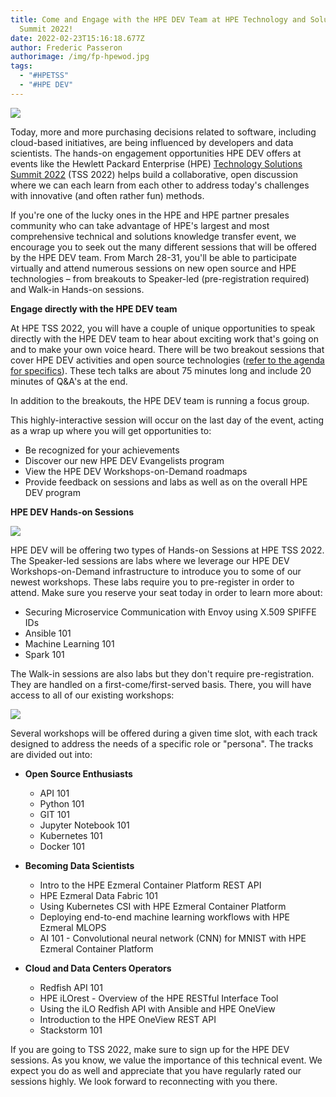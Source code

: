 ```yaml
---
title: Come and Engage with the HPE DEV Team at HPE Technology and Solution
  Summit 2022!
date: 2022-02-23T15:16:18.677Z
author: Frederic Passeron
authorimage: /img/fp-hpewod.jpg
tags:
  - "#HPETSS"
  - "#HPE DEV"
---
```

![](/img/tss-fred-blog-1.png)

Today, more and more purchasing decisions related to software, including cloud-based initiatives, are being influenced by developers and data scientists. The hands-on engagement opportunities HPE DEV offers at events like the Hewlett Packard Enterprise (HPE) [Technology Solutions Summit 2022](https://h41382.www4.hpe.com/tss/) (TSS 2022) helps build a collaborative, open discussion where we can each learn from each other to address today's challenges with innovative (and often rather fun) methods.

If you're one of the lucky ones in the HPE and HPE partner presales community who can take advantage of HPE's largest and most comprehensive technical and solutions knowledge transfer event, we encourage you to seek out the many different sessions that will be offered by the HPE DEV team. From March 28-31, you'll be able to participate virtually and attend numerous sessions on new open source and HPE technologies – from breakouts to Speaker-led (pre-registration required) and Walk-in Hands-on sessions.

**Engage directly with the HPE DEV team**

At HPE TSS 2022, you will have a couple of unique opportunities to speak directly with the HPE DEV team to hear about exciting work that's going on and to make your own voice heard. There will be two breakout sessions that cover HPE DEV activities and open source technologies ([refer to the agenda for specifics](https://h41382.www4.hpe.com/tss/application/assets/pdf/TSS22-More_About_Our_Sessions.pdf)). These tech talks are about 75 minutes long and include 20 minutes of Q&A's at the end.

In addition to the breakouts, the HPE DEV team is running a focus group.

This highly-interactive session will occur on the last day of the event, acting as a wrap up where you will get opportunities to:

* Be recognized for your achievements
* Discover our new HPE DEV Evangelists program
* View the HPE DEV Workshops-on-Demand roadmaps
* Provide feedback on sessions and labs as well as on the overall HPE DEV program

**HPE DEV Hands-on Sessions**

![](/img/tss-fred-blog-2.png)

HPE DEV will be offering two types of Hands-on Sessions at HPE TSS 2022. The Speaker-led sessions are labs where we leverage our HPE DEV Workshops-on-Demand infrastructure to introduce you to some of our newest workshops. These labs require you to pre-register in order to attend. Make sure you reserve your seat today in order to learn more about:

* Securing Microservice Communication with Envoy using X.509 SPIFFE IDs
* Ansible 101
* Machine Learning 101
* Spark 101

The Walk-in sessions are also labs but they don't require pre-registration. They are handled on a first-come/first-served basis. There, you will have access to all of our existing workshops:

![](/img/tss-fred-blog-3.png)

Several workshops will be offered during a given time slot, with each track designed to address the needs of a specific role or "persona". The tracks are divided out into:

* **Open Source Enthusiasts**

  * API 101
  * Python 101
  * GIT 101
  * Jupyter Notebook 101
  * Kubernetes 101
  * Docker 101
* **Becoming Data Scientists**

  * Intro to the HPE Ezmeral Container Platform REST API
  * HPE Ezmeral Data Fabric 101
  * Using Kubernetes CSI with HPE Ezmeral Container Platform
  * Deploying end-to-end machine learning workflows​ with HPE Ezmeral MLOPS​
  * AI 101 - Convolutional neural network (CNN) for MNIST​ with HPE Ezmeral Container Platform
* **Cloud and Data Centers Operators**

  * Redfish API 101
  * HPE iLOrest - Overview of the HPE RESTful Interface Tool
  * Using the iLO Redfish API with Ansible and HPE OneView
  * Introduction to the HPE OneView REST API
  * Stackstorm 101

If you are going to TSS 2022, make sure to sign up for the HPE DEV sessions. As you know, we value the importance of this technical event. We expect you do as well and appreciate that you have regularly rated our sessions highly. We look forward to reconnecting with you there.